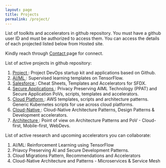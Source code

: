 ```yaml
---
layout: page
title: Projects
permalink: /project/
---
```

List of toolkits and accelerators in github repository. You must have a github user ID  and must be authorized to access them. You can access the details of each projected listed below from Hosted site. 

Kindly reach through <a class="tag-link" href="https://raghunathansunil.github.io/contactus"> Contact </a> page for connect.

List of active projects in github repository:

1. <a class="page-link" href="https://github-io-app.herokuapp.com/project"> Project </a> : Project DevOps startup kit and applications based on Github.
2. <a class="page-link" href="https://github-io-app.herokuapp.com/AIML">AI/ML </a>: Supervised learning templates on TensorFlow.
3. <a class="page-link" href="https://github-io-app.herokuapp.com/salesforce">Salesforce </a> : Cheat Sheets, Templates and Accelerators for SFDX.
4. <a class="page-link" href="https://github-io-app.herokuapp.com/secureapp"> Secure Applications </a> : Privacy Preserving AIML Technology (PPAT) and Secure Application PoVs, scripts, templates and accelerators.
5. <a class="page-link" href="https://github-io-app.herokuapp.com/platform">Cloud Platform </a> : AWS templates, scripts and architecture patterns. Generic Kubernetes scripts for use across cloud platforms.
6. <a class="page-link" href="https://github-io-app.herokuapp.com/cloudnative"> Cloud-Native </a> : Cloud-Native Architecture Patterns, Design Patterns & Development accelerators.
7. <a class="page-link" href="https://github-io-app.herokuapp.com/architecture"> Architecture </a> : Point of view on Architecture Patterns and PoV - Cloud-first, Mobile-first, WebDevs.

List of active research and upcoming accelerators you can collaborate: 

1. AI/ML: Reinforcement Learning using TensorFlow
2. Priavcy Preserving AI and Secure Development Patterns.
3. Cloud Migrations Pattern, Recommendations and Accelerators
4. Cloud-Native Architecture and Patterns - Microservices & Service Mesh